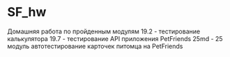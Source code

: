 # SF_hw
Домашняя работа по пройденным модулям 
19.2 - тестирование калькулятора
19.7 - тестирование API приложения PetFriends
25md - 25 модуль автотестирование карточек питомца на PetFriends
